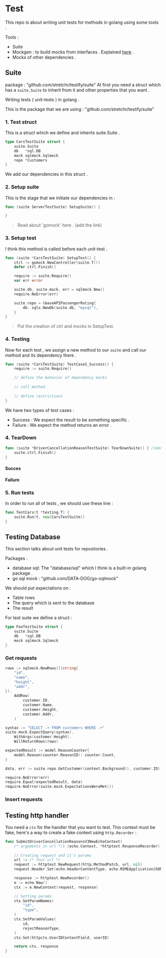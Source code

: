 # Test
This repo is about writing unit tests for methods in golang using some tools . 

Tools : 
* Suite 
* Mockgen : to build mocks from interfaces . Explained [here](https://github.com/parsaeisa/Go_mock_try) .
* Mocks of other dependencies . 

## Suite
package : "github.com/stretchr/testify/suite"
At first you need a struct which has a `suite.Suite` to inherit from it and other properties that 
you want . 

Writing tests ( unit-tests ) in golang . 

This is the package that we are using : "github.com/stretchr/testify/suite"

### 1. Test struct

This is a struct which we define and inherits suite.Suite . 

```go
type CarsTestSuite struct {
	suite.Suite
	db   *sql.DB
	mock sqlmock.Sqlmock
	repo *Customers
}
```

We add our dependencies in this struct .

### 2. Setup suite

This is the stage that we initiate our dependencies in :

```go
func (suite ServerTestSuite) SetupSuite() {

}
```

> Read about 'gomock' here . (add the link)

### 3. Setup test

I think this method is called before each unit-test . 

```go
func (suite *CarsTestSuite) SetupTest() {
	ctrl := gomock.NewController(suite.T())
	defer ctrl.Finish()

	require := suite.Require()
	var err error

	suite.db, suite.mock, err = sqlmock.New()
	require.NoError(err)

	suite.repo = &baseAPIPassengerRating{
		db: sqlx.NewDb(suite.db, "mysql"),
	}
}

```

> Put the creation of ctrl and mocks in SetupTest.

### 4. Testing

Now for each test , we assign a new method to our `suite` and call our method and its dependency there . 

```go
func (suite *CarsTestSuite) TestCase1_Success() {
	require := suite.Require()

	// define the behavior of dependency mocks
	
	// call method 
	
	// define restrictions
}
```

We have two types of test cases : 
* Success : We expect the result to be something specific . 
* Failure : We expect the method returns an error .

### 4. TearDown

```go
func (suite *DriverCancellationReasonTestSuite) TearDownSuite() { //monkey.UnpatchAll()
	suite.ctrl.Finish()
}
```

#### Succes

#### Failure

### 5. Run tests
In order to run all of tests , we should use these line : 
```go
func TestCars(t *testing.T) {
	suite.Run(t, new(CarsTestSuite))
}
```

## Testing Database
This section talks about unit tests for repositories . 

Packages : 
* database sql: The "database/sql" which I think is a built-in golang package .
* go sql mock : "github.com/DATA-DOG/go-sqlmock"

We should put expectations on : 
* Table rows
* The query which is sent to the database 
* The result 

For test suite we define a struct : 
```go
type FooTestSuite struct {
	suite.Suite
	db   *sql.DB
	mock sqlmock.Sqlmock
}
```

### Get requests
```go
rows := sqlmock.NewRows([]string{
    "id",
    "name",
    "height",
    "addr",
}).
    AddRow(
        customer.ID,
        customer.Name,
        customer.Height,
        customer.Addr,
    )

syntax := "SELECT .+ FROM customers WHERE .+"
suite.mock.ExpectQuery(syntax).
    WithArgs(customer.Height).
    WillReturnRows(rows)

expectedResult := model.ReasonCounter{
    model.Reason(counter.ReasonID): counter.Count,
}

data, err := suite.repo.GetCustomer(context.Background(), customer.ID)

require.NoError(err)
require.Equal(expectedResult, data)
require.NoError(suite.mock.ExpectationsWereMet())
```

### Insert requests

## Testing http handler

You need a `ctx` for the handler that you want to test. This context must be fake, here's a way to create a fake context using `http.Recorder` : 

```go
func SubmitDriverCancellationReasonsV3NewEchoContext(
	/* arguments in url */) (echo.Context, *httptest.ResponseRecorder) {
	
    // Creating request and it's params
	url := /* Your url */
	request := httptest.NewRequest(http.MethodPatch, url, nil)
	request.Header.Set(echo.HeaderContentType, echo.MIMEApplicationJSON)

	response := httptest.NewRecorder()
	e := echo.New()
	ctx := e.NewContext(request, response)

    // Setting params
	ctx.SetParamNames(
		"id",
		"type",
	)
	ctx.SetParamValues(
		id,
		rejectReasonType,
	)
	ctx.Set(httpctx.UserIDContextField, userID)

	return ctx, response
}
```

